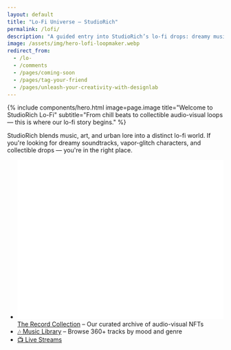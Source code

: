 ```yaml
---
layout: default
title: "Lo-Fi Universe – StudioRich"
permalink: /lofi/
description: "A guided entry into StudioRich’s lo-fi drops: dreamy music, glitch art, NFTs, and collectible moodscapes."
image: /assets/img/hero-lofi-loopmaker.webp
redirect_from:
  - /lo-
  - /comments
  - /pages/coming-soon
  - /pages/tag-your-friend
  - /pages/unleash-your-creativity-with-designlab
---
```


{% include components/hero.html
  image=page.image
  title="Welcome to StudioRich Lo-Fi"
  subtitle="From chill beats to collectible audio-visual loops — this is where our lo-fi story begins."
%}

<section>
  <p>StudioRich blends music, art, and urban lore into a distinct lo-fi world. If you're looking for dreamy soundtracks, vapor-glitch characters, and collectible drops — you're in the right place.</p>

  <ul>
    <li><a href="/record-collection/"><img src="/assets/icons/headphones.svg" alt="Headphones icon" class="icon-sm"> The Record Collection</a> – Our curated archive of audio-visual NFTs</li>
    <li><a href="/library/">🎶 Music Library</a> – Browse 360+ tracks by mood and genre</li>
    <li><a href="/live/">📺 Live Streams
